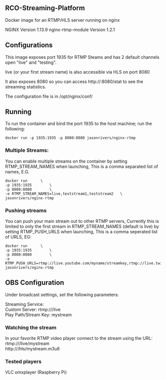 ## RCO-Streaming-Platform

Docker image for an RTMP/HLS server running on nginx

NGINX Version 1.13.9 nginx-rtmp-module Version 1.2.1

## Configurations

This image exposes port 1935 for RTMP Steams and has 2 default channels open "live" and "testing".

live (or your first stream name) is also accessible via HLS on port 8080

It also exposes 8080 so you can access http://:8080/stat to see the streaming statistics.

The configuration file is in /opt/nginx/conf/

## Running

To run the container and bind the port 1935 to the host machine; run the following:

    docker run -p 1935:1935 -p 8080:8080 jasonrivers/nginx-rtmp

### Multiple Streams:

You can enable multiple streams on the container by setting RTMP_STREAM_NAMES when launching, This is a comma separated list of names, E.G.

    docker run      \  
    -p 1935:1935        \  
    -p 8080:8080        \  
    -e RTMP_STREAM_NAMES=live,teststream1,teststream2   \  
    jasonrivers/nginx-rtmp  

### Pushing streams

You can push your main stream out to other RTMP servers, Currently this is limited to only the first stream in RTMP_STREAM_NAMES (default is live) by setting RTMP_PUSH_URLS when launching, This is a comma seperated list of URLS, EG:

    docker run      \  
    -p 1935:1935        \  
    -p 8080:8080        \  
    -e RTMP_PUSH_URLS=rtmp://live.youtube.com/myname/streamkey,rtmp://live.twitch.tv/app/streamkey
    jasonrivers/nginx-rtmp


## OBS Configuration

Under broadcast settings, set the following parameters:

Streaming Service:   
Custom Server: rtmp://<your server ip>/live  
Play Path/Stream Key: mystream

### Watching the stream
In your favorite RTMP video player connect to the stream using the URL:   
rtmp://<your server ip>/live/mystream  
http://<your server ip>/hls/mystream.m3u8

### Tested players
VLC
omxplayer (Raspberry Pi)
